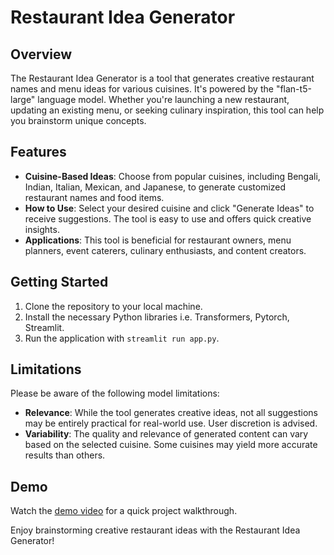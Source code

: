 # Restaurant Idea Generator

## Overview

The Restaurant Idea Generator is a tool that generates creative restaurant names and menu ideas for various cuisines. It's powered by the "flan-t5-large" language model. Whether you're launching a new restaurant, updating an existing menu, or seeking culinary inspiration, this tool can help you brainstorm unique concepts.

## Features

- **Cuisine-Based Ideas**: Choose from popular cuisines, including Bengali, Indian, Italian, Mexican, and Japanese, to generate customized restaurant names and food items.
- **How to Use**: Select your desired cuisine and click "Generate Ideas" to receive suggestions. The tool is easy to use and offers quick creative insights.
- **Applications**: This tool is beneficial for restaurant owners, menu planners, event caterers, culinary enthusiasts, and content creators.

## Getting Started

1. Clone the repository to your local machine.
2. Install the necessary Python libraries i.e. Transformers, Pytorch, Streamlit.
3. Run the application with `streamlit run app.py`.

## Limitations

Please be aware of the following model limitations:
- **Relevance**: While the tool generates creative ideas, not all suggestions may be entirely practical for real-world use. User discretion is advised.
- **Variability**: The quality and relevance of generated content can vary based on the selected cuisine. Some cuisines may yield more accurate results than others.

## Demo

Watch the [demo video](https://github.com/ahs95/restaurant-idea-generator/assets/59967523/7714f791-e073-4189-ae95-bf6c9c0d3bab) for a quick project walkthrough.


Enjoy brainstorming creative restaurant ideas with the Restaurant Idea Generator!


